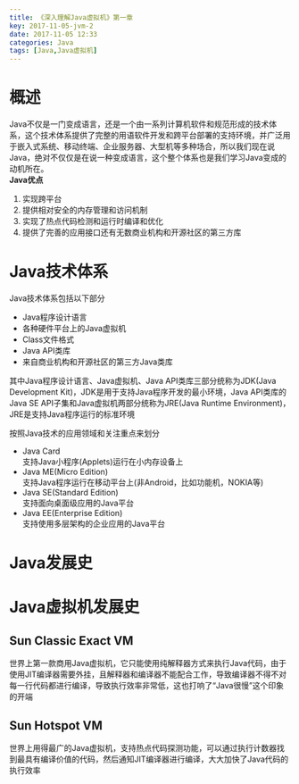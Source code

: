 ```yaml
---
title: 《深入理解Java虚拟机》第一章
key: 2017-11-05-jvm-2
date: 2017-11-05 12:33
categories: Java
tags: [Java,Java虚拟机]
---
```



# 概述
Java不仅是一门变成语言，还是一个由一系列计算机软件和规范形成的技术体系，这个技术体系提供了完整的用语软件开发和跨平台部署的支持环境，并广泛用于嵌入式系统、移动终端、企业服务器、大型机等多种场合，所以我们现在说Java，绝对不仅仅是在说一种变成语言，这个整个体系也是我们学习Java变成的动机所在。  
**Java优点**  
1. 实现跨平台  
2. 提供相对安全的内存管理和访问机制   
3. 实现了热点代码检测和运行时编译和优化  
4. 提供了完善的应用接口还有无数商业机构和开源社区的第三方库

# Java技术体系
Java技术体系包括以下部分

- Java程序设计语言
- 各种硬件平台上的Java虚拟机
- Class文件格式
- Java API类库
- 来自商业机构和开源社区的第三方Java类库

其中Java程序设计语言、Java虚拟机、Java API类库三部分统称为JDK(Java Development Kit)，JDK是用于支持Java程序开发的最小环境，Java API类库的Java SE API子集和Java虚拟机两部分统称为JRE(Java Runtime Environment)，JRE是支持Java程序运行的标准环境

按照Java技术的应用领域和关注重点来划分

- Java Card  
支持Java小程序(Applets)运行在小内存设备上
- Java ME(Micro Edition)  
支持Java程序运行在移动平台上(非Android，比如功能机，NOKIA等)
- Java SE(Standard Edition)  
支持面向桌面级应用的Java平台
- Java EE(Enterprise Edition)  
支持使用多层架构的企业应用的Java平台

# Java发展史
# Java虚拟机发展史
## Sun Classic Exact VM
世界上第一款商用Java虚拟机，它只能使用纯解释器方式来执行Java代码，由于使用JIT编译器需要外挂，且解释器和编译器不能配合工作，导致编译器不得不对每一行代码都进行编译，导致执行效率非常低，这也打响了“Java很慢”这个印象的开端
## Sun Hotspot VM
世界上用得最广的Java虚拟机，支持热点代码探测功能，可以通过执行计数器找到最具有编译价值的代码，然后通知JIT编译器进行编译，大大加快了Java代码的执行效率
